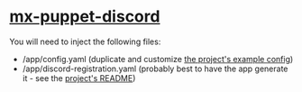 # [mx-puppet-discord](https://github.com/matrix-discord/mx-puppet-discord.git)

You will need to inject the following files:

* /app/config.yaml (duplicate and customize [the project's example config](https://github.com/matrix-discord/mx-puppet-discord/blob/master/sample.config.yaml))
* /app/discord-registration.yaml (probably best to have the app generate it - see the [project's README](https://github.com/matrix-discord/mx-puppet-discord#setup))
